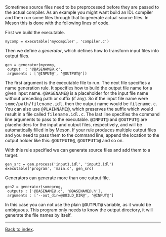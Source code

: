 Sometimes source files need to be preprocessed before they are passed to the actual compiler. As an example you might want build an IDL compiler and then run some files through that to generate actual source files. In Meson this is done with the following lines of code.

First we build the executable.

    mycomp = executable('mycompiler', 'compiler.c')

Then we define a *generator*, which defines how to transform input files into output files.

    gen = generator(mycomp,
     output  : '@BASENAME@.c',
     arguments : ['@INPUT@', '@OUTPUT@'])

The first argument is the executable file to run. The next file specifies a name generation rule. It specifies how to build the output file name for a given input name. <tt>@BASENAME@</tt> is a placeholder for the input file name without preceding path or suffix (if any). So if the input file name were <tt>some/path/filename.idl</tt>, then the output name would be <tt>filename.c</tt>. You can also use <tt>@PLAINNAME@</tt>, which preserves the suffix which would result in a file called <tt>filename.idl.c</tt>. The last line specifies the command line arguments to pass to the executable. <tt>@INPUT@</tt> and <tt>@OUTPUT@</tt> are placeholders for the input and output files, respectively, and will be automatically filled in by Meson. If your rule produces multiple output files and you need to pass them to the command line, append the location to the output holder like this: <tt>@OUTPUT0@</tt>, <tt>@OUTPUT1@</tt> and so on.

With this rule specified we can generate source files and add them to a target.

    gen_src = gen.process('input1.idl', 'input2.idl')
    executable('program', 'main.c', gen_src)

Generators can generate more than one output file.

    gen2 = generator(someprog,
     outputs : ['@BASENAME@.c', '@BASENAME@.h'],
     arguments : ['--out_dir=@BUILD_DIR@', '@INPUT@']

In this case you can not use the plain <tt>@OUTPUT@</tt> variable, as it would be ambiguous. This program only needs to know the output directory, it will generate the file names by itself.

---

[Back to index](Manual).